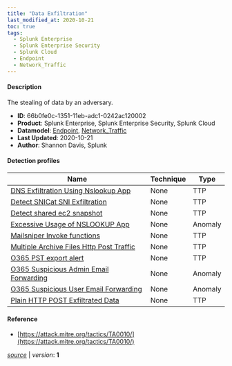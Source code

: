 ```yaml
---
title: "Data Exfiltration"
last_modified_at: 2020-10-21
toc: true
tags:
  - Splunk Enterprise
  - Splunk Enterprise Security
  - Splunk Cloud
  - Endpoint
  - Network_Traffic
---
```


#### Description

The stealing of data by an adversary.

- **ID**: 66b0fe0c-1351-11eb-adc1-0242ac120002
- **Product**: Splunk Enterprise, Splunk Enterprise Security, Splunk Cloud
- **Datamodel**: [Endpoint](https://docs.splunk.com/Documentation/CIM/latest/User/Endpoint), [Network_Traffic](https://docs.splunk.com/Documentation/CIM/latest/User/NetworkTraffic)
- **Last Updated**: 2020-10-21
- **Author**: Shannon Davis, Splunk

#### Detection profiles

| Name        | Technique   | Type         |
| ----------- | ----------- |--------------|
| [DNS Exfiltration Using Nslookup App](/endpoint/dns_exfiltration_using_nslookup_app/) | None | TTP |
| [Detect SNICat SNI Exfiltration](/network/detect_snicat_sni_exfiltration/) | None | TTP |
| [Detect shared ec2 snapshot](/cloud/detect_shared_ec2_snapshot/) | None | TTP |
| [Excessive Usage of NSLOOKUP App](/endpoint/excessive_usage_of_nslookup_app/) | None | Anomaly |
| [Mailsniper Invoke functions](/endpoint/mailsniper_invoke_functions/) | None | TTP |
| [Multiple Archive Files Http Post Traffic](/network/multiple_archive_files_http_post_traffic/) | None | TTP |
| [O365 PST export alert](/cloud/o365_pst_export_alert/) | None | TTP |
| [O365 Suspicious Admin Email Forwarding](/cloud/o365_suspicious_admin_email_forwarding/) | None | Anomaly |
| [O365 Suspicious User Email Forwarding](/cloud/o365_suspicious_user_email_forwarding/) | None | Anomaly |
| [Plain HTTP POST Exfiltrated Data](/network/plain_http_post_exfiltrated_data/) | None | TTP |

#### Reference

* [https://attack.mitre.org/tactics/TA0010/](https://attack.mitre.org/tactics/TA0010/)



[_source_](https://github.com/splunk/security_content/tree/develop/stories/data_exfiltration.yml) | _version_: **1**